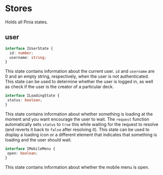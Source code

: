 # Stores
Holds all Pinia states.

## user
```typescript
interface IUserState {
  id: number;
  username: string;
}
```

This state contains information about the current user. ``id`` and ``username`` are 0 and an empty string, respectively, when the user is not authenticated. This state can be used to determine whether the user is logged in, as well as check if the user is the creator of a particular deck.


```typescript
interface ILoadingState {
 status: boolean;
}
```
This state contains information about whether something is loading at the moment and you want encourage the user to wait. The ``request`` function automatically sets ``status`` to ``true`` this while waiting for the request to resolve (and reverts it back to ``false`` after resolving it). This state can be used to display a loading icon or a different element that indicates that something is loading and the user should wait.

```typescript
interface IMobileMenu {
 open: boolean;
}
```
This state contains information about whether the mobile menu is open.